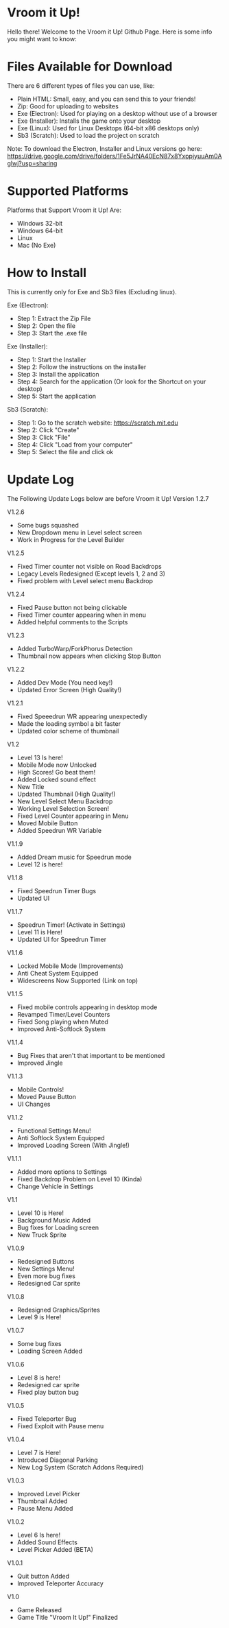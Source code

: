 # Vroom it Up!
Hello there! Welcome to the Vroom it Up! Github Page. Here is some info you might want to know:

# Files Available for Download
There are 6 different types of files you can use, like:

- Plain HTML: Small, easy, and you can send this to your friends!
- Zip: Good for uploading to websites
- Exe (Electron): Used for playing on a desktop without use of a browser
- Exe (Installer): Installs the game onto your desktop
- Exe (Linux): Used for Linux Desktops (64-bit x86 desktops only)
- Sb3 (Scratch): Used to load the project on scratch

Note: To download the Electron, Installer and Linux versions go here: https://drive.google.com/drive/folders/1Fe5JrNA40EcN87x8YxppjyuuAm0Aglwj?usp=sharing

# Supported Platforms
Platforms that Support Vroom it Up! Are:

- Windows 32-bit
- Windows 64-bit
- Linux
- Mac (No Exe)

# How to Install
This is currently only for Exe and Sb3 files (Excluding linux).

Exe (Electron):

- Step 1: Extract the Zip File
- Step 2: Open the file
- Step 3: Start the .exe file

Exe (Installer):

- Step 1: Start the Installer
- Step 2: Follow the instructions on the installer
- Step 3: Install the application
- Step 4: Search for the application (Or look for the Shortcut on your desktop)
- Step 5: Start the application

Sb3 (Scratch):

- Step 1: Go to the scratch website: https://scratch.mit.edu
- Step 2: Click "Create"
- Step 3: Click "File"
- Step 4: Click "Load from your computer"
- Step 5: Select the file and click ok

# Update Log
The Following Update Logs below are before Vroom it Up! Version 1.2.7

V1.2.6

- Some bugs squashed
- New Dropdown menu in Level select screen
- Work in Progress for the Level Builder

V1.2.5

- Fixed Timer counter not visible on Road Backdrops
- Legacy Levels Redesigned (Except levels 1, 2 and 3)
- Fixed problem with Level select menu Backdrop

V1.2.4

- Fixed Pause button not being clickable
- Fixed Timer counter appearing when in menu
- Added helpful comments to the Scripts

V1.2.3

- Added TurboWarp/ForkPhorus Detection
- Thumbnail now appears when clicking Stop Button

V1.2.2

- Added Dev Mode (You need key!)
- Updated Error Screen (High Quality!)

V1.2.1

- Fixed Speeedrun WR appearing unexpectedly
- Made the loading symbol a bit faster
- Updated color scheme of thumbnail

V1.2

- Level 13 Is here!
- Mobile Mode now Unlocked
- High Scores! Go beat them!
- Added Locked sound effect
- New Title
- Updated Thumbnail (High Quality!)
- New Level Select Menu Backdrop
- Working Level Selection Screen!
- Fixed Level Counter appearing in Menu
- Moved Mobile Button
- Added Speedrun WR Variable

V1.1.9

- Added Dream music for Speedrun mode
- Level 12 is here!

V1.1.8

- Fixed Speedrun Timer Bugs
- Updated UI

V1.1.7

- Speedrun Timer! (Activate in Settings)
- Level 11 is Here!
- Updated UI for Speedrun Timer

V1.1.6

- Locked Mobile Mode (Improvements)
- Anti Cheat System Equipped
- Widescreens Now Supported (Link on top)

V1.1.5

- Fixed mobile controls appearing in desktop mode
- Revamped Timer/Level Counters
- Fixed Song playing when Muted
- Improved Anti-Softlock System

V1.1.4

- Bug Fixes that aren't that important to be mentioned
- Improved Jingle

V1.1.3

- Mobile Controls!
- Moved Pause Button
- UI Changes

V1.1.2

- Functional Settings Menu!
- Anti Softlock System Equipped
- Improved Loading Screen (With Jingle!)

V1.1.1

- Added more options to Settings
- Fixed Backdrop Problem on Level 10 (Kinda)
- Change Vehicle in Settings

V1.1

- Level 10 is Here!
- Background Music Added
- Bug fixes for Loading screen
- New Truck Sprite

V1.0.9

- Redesigned Buttons
- New Settings Menu!
- Even more bug fixes
- Redesigned Car sprite

V1.0.8

- Redesigned Graphics/Sprites
- Level 9 is Here!

V1.0.7

- Some bug fixes
- Loading Screen Added

V1.0.6

- Level 8 is here!
- Redesigned car sprite
- Fixed play button bug

V1.0.5

- Fixed Teleporter Bug
- Fixed Exploit with Pause menu

V1.0.4

- Level 7 is Here!
- Introduced Diagonal Parking
- New Log System (Scratch Addons Required)

V1.0.3

- Improved Level Picker
- Thumbnail Added
- Pause Menu Added

V1.0.2

- Level 6 Is here!
- Added Sound Effects
- Level Picker Added (BETA)

V1.0.1

- Quit button Added
- Improved Teleporter Accuracy

V1.0

- Game Released
- Game Title "Vroom It Up!" Finalized
